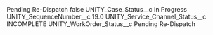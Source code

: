 <?xml version="1.0" encoding="UTF-8"?>
<CustomMetadata xmlns="http://soap.sforce.com/2006/04/metadata" xmlns:xsi="http://www.w3.org/2001/XMLSchema-instance" xmlns:xsd="http://www.w3.org/2001/XMLSchema">
    <label>Pending Re-Dispatch</label>
    <protected>false</protected>
    <values>
        <field>UNITY_Case_Status__c</field>
        <value xsi:type="xsd:string">In Progress</value>
    </values>
    <values>
        <field>UNITY_SequenceNumber__c</field>
        <value xsi:type="xsd:double">19.0</value>
    </values>
    <values>
        <field>UNITY_Service_Channel_Status__c</field>
        <value xsi:type="xsd:string">INCOMPLETE</value>
    </values>
    <values>
        <field>UNITY_WorkOrder_Status__c</field>
        <value xsi:type="xsd:string">Pending Re-Dispatch</value>
    </values>
</CustomMetadata>
